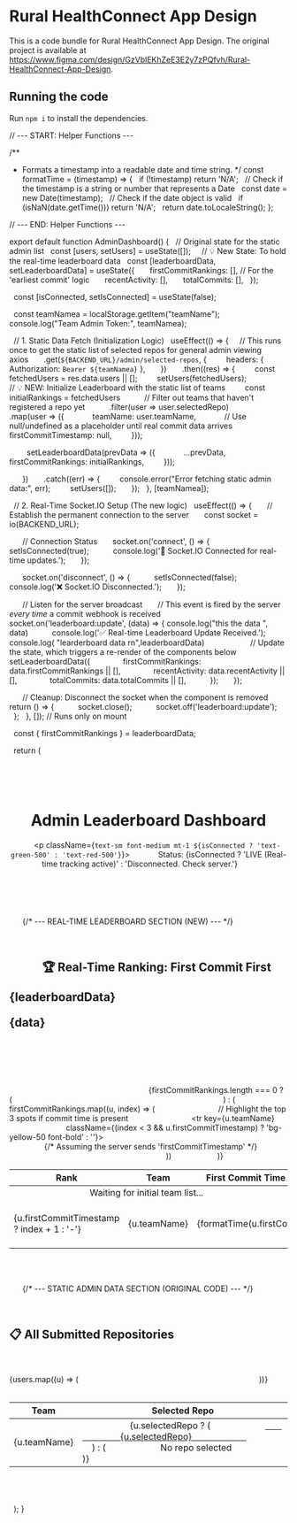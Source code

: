 
  # Rural HealthConnect App Design

  This is a code bundle for Rural HealthConnect App Design. The original project is available at https://www.figma.com/design/GzVblEKhZeE3E2y7zPQfvh/Rural-HealthConnect-App-Design.

  ## Running the code

  Run `npm i` to install the dependencies.



// --- START: Helper Functions ---

/**
 * Formats a timestamp into a readable date and time string.
 */
const formatTime = (timestamp) => {
  if (!timestamp) return 'N/A';
  // Check if the timestamp is a string or number that represents a Date
  const date = new Date(timestamp);
  // Check if the date object is valid
  if (isNaN(date.getTime())) return 'N/A';
  return date.toLocaleString(); 
};

// --- END: Helper Functions ---

export default function AdminDashboard() {
  // Original state for the static admin list
  const [users, setUsers] = useState([]);
  
  // 💡 New State: To hold the real-time leaderboard data
  const [leaderboardData, setLeaderboardData] = useState({
      firstCommitRankings: [], // For the 'earliest commit' logic
      recentActivity: [], 
      totalCommits: [],
  });

  const [isConnected, setIsConnected] = useState(false);

  const teamNamea = localStorage.getItem("teamName");
  console.log("Team Admin Token:", teamNamea);

  // 1. Static Data Fetch (Initialization Logic)
  useEffect(() => {
    // This runs once to get the static list of selected repos for general admin viewing
    axios
      .get(`${BACKEND_URL}/admin/selected-repos`, {
        headers: { Authorization: `Bearer ${teamNamea}` }, 
      })
      .then((res) => {
        const fetchedUsers = res.data.users || [];
        setUsers(fetchedUsers);
        
        // 💡 NEW: Initialize Leaderboard with the static list of teams
        const initialRankings = fetchedUsers
          // Filter out teams that haven't registered a repo yet
          .filter(user => user.selectedRepo) 
          .map(user => ({
            teamName: user.teamName,
            // Use null/undefined as a placeholder until real commit data arrives
            firstCommitTimestamp: null, 
        }));

        setLeaderboardData(prevData => ({
            ...prevData,
            firstCommitRankings: initialRankings,
        }));

      })
      .catch((err) => {
        console.error("Error fetching static admin data:", err);
        setUsers([]);
      });
  }, [teamNamea]);

  // 2. Real-Time Socket.IO Setup (The new logic)
  useEffect(() => {
      // Establish the permanent connection to the server
      const socket = io(BACKEND_URL);

      // Connection Status
      socket.on('connect', () => {
          setIsConnected(true);
          console.log('🔌 Socket.IO Connected for real-time updates.');
      });

      socket.on('disconnect', () => {
          setIsConnected(false);
          console.log('❌ Socket.IO Disconnected.');
      });

      // Listen for the server broadcast
      // This event is fired by the server *every time* a commit webhook is received
      socket.on('leaderboard:update', (data) => {
          console.log("this the data ", data)
          console.log('✅ Real-time Leaderboard Update Received.');
          console.log( "learderboard data rn",leaderboardData)
          
          // Update the state, which triggers a re-render of the components below
          setLeaderboardData({
              firstCommitRankings: data.firstCommitRankings || [], 
              recentActivity: data.recentActivity || [],
              totalCommits: data.totalCommits || [],
          });
      });

      // Cleanup: Disconnect the socket when the component is removed
      return () => {
          socket.close();
          socket.off('leaderboard:update');
      };
  }, []); // Runs only on mount

  const { firstCommitRankings } = leaderboardData;

  return (
    <div className="p-8 bg-gray-50 min-h-screen">
      
      <header className="mb-8 border-b pb-4">
        <h1 className="text-4xl font-extrabold text-indigo-700">Admin Leaderboard Dashboard</h1>
        <p className={`text-sm font-medium mt-1 ${isConnected ? 'text-green-500' : 'text-red-500'}`}>
            Status: {isConnected ? 'LIVE (Real-time tracking active)' : 'Disconnected. Check server.'}
        </p>
      </header>

      {/* --- REAL-TIME LEADERBOARD SECTION (NEW) --- */}
      <section className="bg-white p-6 rounded-xl shadow-lg mb-8">
        <h2 className="text-2xl font-semibold mb-4 text-gray-800">
            🏆 Real-Time Ranking: First Commit First    
<p>{leaderboardData}</p>
<p>{data}</p>

        </h2>
        <div className="overflow-x-auto">
            <table className="min-w-full divide-y divide-indigo-200">
                <thead className="bg-indigo-50">
                    <tr>
                        <th className="px-6 py-3 text-left text-xs font-medium text-indigo-600 uppercase tracking-wider">Rank</th>
                        <th className="px-6 py-3 text-left text-xs font-medium text-indigo-600 uppercase tracking-wider">Team</th>
                        <th className="px-6 py-3 text-left text-xs font-medium text-indigo-600 uppercase tracking-wider">First Commit Time (Earliest Wins)</th>
                    </tr>
                </thead>
                <tbody className="bg-white divide-y divide-gray-200">
                    {firstCommitRankings.length === 0 ? (
                        <tr>
                            <td colSpan="3" className="px-6 py-4 text-center text-gray-500">
                                Waiting for initial team list...
                            </td>
                        </tr>
                    ) : (
                        firstCommitRankings.map((u, index) => (
                            // Highlight the top 3 spots if commit time is present
                            <tr key={u.teamName} 
                                className={(index < 3 && u.firstCommitTimestamp) ? 'bg-yellow-50 font-bold' : ''}>
                                    <td className="px-6 py-4 whitespace-nowrap text-sm text-gray-900">
                                        {u.firstCommitTimestamp ? index + 1 : '-'}
                                    </td>
                                <td className="px-6 py-4 whitespace-nowrap text-sm text-gray-900">{u.teamName}</td>
                                {/* Assuming the server sends 'firstCommitTimestamp' */}
                                <td className="px-6 py-4 whitespace-nowrap text-sm text-gray-500">
                                    {formatTime(u.firstCommitTimestamp)}
                                </td>
                            </tr>
                        ))
                    )}
                </tbody>
            </table>
        </div>
      </section>

      {/* --- STATIC ADMIN DATA SECTION (ORIGINAL CODE) --- */}
      <section className="mt-8">
        <h2 className="text-2xl font-semibold mb-4 text-gray-800">📋 All Submitted Repositories</h2>
        <div className="overflow-x-auto bg-white p-6 rounded-xl shadow-lg">
          <table className="min-w-full divide-y divide-gray-200">
            <thead>
              <tr className="bg-gray-50">
                <th className="px-6 py-3 text-left text-xs font-medium text-gray-500 uppercase tracking-wider">Team</th>
                <th className="px-6 py-3 text-left text-xs font-medium text-gray-500 uppercase tracking-wider">Selected Repo</th>
              </tr>
            </thead>
            <tbody className="bg-white divide-y divide-gray-200">
              {users.map((u) => (
                <tr key={u._id}>
                  <td className="px-6 py-4 whitespace-nowrap text-sm text-gray-900">{u.teamName}</td>
                  <td className="px-6 py-4 whitespace-nowrap text-sm text-blue-600">
                    {u.selectedRepo ? (
                      <a href={u.selectedRepo} target="_blank" rel="noreferrer" className="hover:underline">
                        {u.selectedRepo}
                      </a>
                    ) : (
                      <span className="text-gray-500">No repo selected</span>
                    )}
                  </td>
                </tr>
              ))}
            </tbody>
          </table>
        </div>
      </section>
    </div>
  );
}
